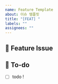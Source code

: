 ```yaml
---
name: Feature Template
about: 이슈 템플릿
title: "[FEAT] "
labels: ""
assignees: ""
---
```


## 📌 Feature Issue

<!-- 구현할 기능에 대한 내용을 설명해주세요. -->

## 📝 To-do

<!-- 해야 할 일들을 적어주세요. -->

- [ ] todo !
